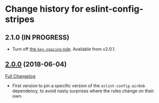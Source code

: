 # Change history for eslint-config-stripes

## 2.1.0 (IN PROGRESS)

* Turn off [the `key-spacing` rule](https://eslint.org/docs/rules/key-spacing). Available from v2.0.1.

## [2.0.0](https://github.com/folio-org/eslint-config-stripes/tree/v2.0.0) (2018-06-04)
[Full Changelog](https://github.com/folio-org/eslint-config-stripes/compare/v1.1.1...v2.0.0)

* First version to pin a specific version of the `eslint-config-airbnb` dependency, to avoid nasty surprises where the rules change on their own.

